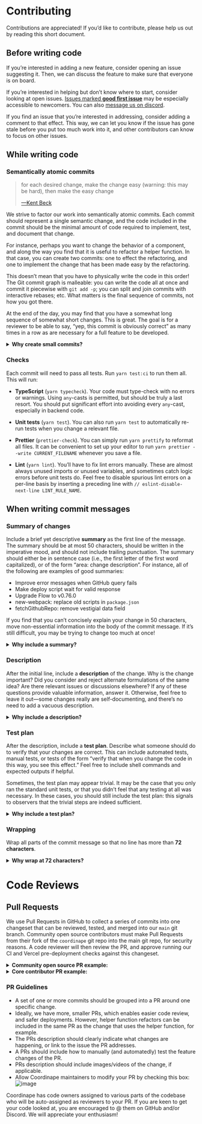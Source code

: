 # Contributing

Contributions are appreciated! If you’d like to contribute, please help
us out by reading this short document.

## Before writing code

If you’re interested in adding a new feature, consider opening an issue
suggesting it. Then, we can discuss the feature to make sure that
everyone is on board.

If you’re interested in helping but don’t know where to start, consider
looking at open issues. [Issues marked **good first issue**][gfi]
may be especially accessible to newcomers. You can also [message us on
discord][invite].

[gfi]: https://github.com/coordinape/coordinape/issues?q=is%3Aissue+label%3A%22good+first+issue%22+is%3Aopen
[invite]: https://discord.gg/BgM8qdbrXK

If you find an issue that you’re interested in addressing, consider
adding a comment to that effect. This way, we can let you know if the
issue has gone stale before you put too much work into it, and other
contributors can know to focus on other issues.

## While writing code

### Semantically atomic commits

> for each desired change, make the change easy (warning: this may be
> hard), then make the easy change
>
> [—Kent Beck][kbeck-tweet]

[kbeck-tweet]: https://twitter.com/KentBeck/status/250733358307500032

We strive to factor our work into semantically atomic commits. Each commit
should represent a single semantic change, and the code included in the
commit should be the minimal amount of code required to implement, test,
and document that change.

For instance, perhaps you want to change the behavior of a component,
and along the way you find that it is useful to refactor a helper
function. In that case, you can create two commits: one to effect the
refactoring, and one to implement the change that has been made easy by
the refactoring.

This doesn’t mean that you have to physically write the code in this
order! The Git commit graph is malleable: you can write the code all at
once and commit it piecewise with `git add -p`; you can split and join
commits with interactive rebases; etc. What matters is the final
sequence of commits, not how you got there.

At the end of the day, you may find that you have a somewhat long
sequence of somewhat short changes. This is great. The goal is for a
reviewer to be able to say, “yep, this commit is obviously correct” as
many times in a row as are necessary for a full feature to be developed.

<details>
<summary><b>Why create small commits?</b></summary>

Writing small commits can help improve the design of your code. It is
common to realize an elegant way to split apart some functionality out
of a desire to split a commit into smaller, more localized pieces.

It is easier to review a commit that does one thing than a commit that
does many things. Not only will changes to the code be more localized,
but it will be easier for the reviewer to keep the whole context in
their mind.

Investigating and fixing bugs is much easier when commits are small.
There are more commits to look through, but an 8-fold increase in the
number of commits only entails 3 additional steps of bisection, which is
not a big deal. On the other hand, once the offending commit is
identified, the cause is more apparent if the commit is tiny than if it
is large.

</details>

### Checks

Each commit will need to pass all tests. Run `yarn test:ci`
to run them all. This will run:

- **TypeScript** (`yarn typecheck`). Your code must type-check with no errors or
  warnings. Using `any`-casts is permitted, but should be truly a last
  resort. You should put significant effort into avoiding every
  `any`-cast, especially in backend code.

- **Unit tests** (`yarn test`). You can also run `yarn test`
  to automatically re-run tests when you change a relevant file.

- **Prettier** (`prettier-check`). You can simply run `yarn prettify` to
  reformat all files. It can be convenient to set up your editor to
  run `yarn prettier --write CURRENT_FILENAME` whenever you save a
  file.

- **Lint** (`yarn lint`). You’ll have to fix lint errors manually.
  These are almost always unused imports or unused variables, and
  sometimes catch logic errors before unit tests do. Feel free to
  disable spurious lint errors on a per-line basis by inserting a
  preceding line with `// eslint-disable-next-line LINT_RULE_NAME`.

## When writing commit messages

### Summary of changes

Include a brief yet descriptive **summary** as the first line of the
message. The summary should be at most 50 characters, should be written
in the imperative mood, and should not include trailing punctuation. The
summary should either be in sentence case (i.e., the first letter of the
first word capitalized), or of the form “area: change description”. For
instance, all of the following are examples of good summaries:

- Improve error messages when GitHub query fails
- Make deploy script wait for valid response
- Upgrade Flow to v0.76.0
- new-webpack: replace old scripts in `package.json`
- fetchGithubRepo: remove vestigial data field

If you find that you can’t concisely explain your change in 50
characters, move non-essential information into the body of the commit
message. If it’s still difficult, you may be trying to change too much
at once!

<details>
<summary><b>Why include a summary?</b></summary>

The 50-character summary is critical because this is what Git
expects. Git often assumes that the first line of a commit contains a
concise description, and so workflows like interactive rebases surface
this information. The particular style of the summary is chosen to be
consistent with those commits emitted by Git itself: commands like
`git-revert` and `git-merge` are of this form, so it’s a good standard
to pick.

</details>

### Description

After the initial line, include a **description** of the change. Why is
the change important? Did you consider and reject alternate formulations
of the same idea? Are there relevant issues or discussions elsewhere? If
any of these questions provide valuable information, answer it.
Otherwise, feel free to leave it out—some changes really are
self-documenting, and there’s no need to add a vacuous description.

<details>
<summary><b>Why include a description?</b></summary>

A commit describes a _change_ from one state of the codebase to the
next. If your patch is good, the final state of the code will be clear
to anyone reading it. But this isn’t always sufficient to explain why
the change was necessary. Documenting the motivation, alternate
formulations, etc. is helpful both in the present (for reviewers) and in
the future (for people using `git-blame` to try to understand how a
piece of code came to be).

</details>

### Test plan

After the description, include a **test plan**. Describe what someone
should do to verify that your changes are correct. This can include
automated tests, manual tests, or tests of the form “verify that when
you change the code in this way, you see this effect.” Feel free to
include shell commands and expected outputs if helpful.

Sometimes, the test plan may appear trivial. It may be the case that you
only ran the standard unit tests, or that you didn’t feel that any
testing at all was necessary. In these cases, you should still include
the test plan: this signals to observers that the trivial steps are
indeed sufficient.

<details>
<summary><b>Why include a test plan?</b></summary>

The value of a test plan is many-fold. Simply writing the test plan can
force you to consider cases that you hadn’t before, in turn helping you
discover bugs or think of alternate implementations. Even if the test
plan is as simple as “standard unit tests suffice”, this indicates to
observers that no additional testing is required. The test plan is
useful for reviewers, and for anyone bisecting through the history or
trying to learn more about the development or intention of a commit.

</details>

### Wrapping

Wrap all parts of the commit message so that no line has more than **72
characters**.

<details>
<summary><b>Why wrap at 72 characters?</b></summary>

This leaves room for four spaces of padding on either side while still
fitting in an 80-character terminal. Programs like `git-log` expect that
this amount of padding exists.

(Yes, people really still use 80-character terminals. When each of your
terminals has bounded width, you can display more of them on a screen!)

</details>

# Code Reviews

## Pull Requests
We use Pull Requests in GitHub to collect a series of commits into one changeset that can be reviewed, tested, and merged into our `main` git branch.
Community open source contributors must make Pull Requests from their fork of the `coordinape` git repo into the main git repo, for security reasons. A code reviewer will then review the PR, and approve running our CI and Vercel pre-deployment checks against this changeset.


<details>
<summary><b>Community open source PR example:</b></summary>

In this example, 31 commits are included in a PR from a forked git repo into the primary `coordinape` git repo's `main` branch.

<img width="838" alt="community contributor git branch example image" src="https://user-images.githubusercontent.com/83605543/163241956-8c36386f-34a5-4b65-b1e3-f5091ad0684e.png">

</details>

<details>
<summary><b>Core contributor PR example:</b></summary>

In this example, 34 commits are included in a PR from a git branch into the `main` branch, all within the primary `coordinape` git repo.

<img width="842" alt="core contributor git branch example image" src="https://user-images.githubusercontent.com/83605543/163243280-ea69c8dc-d87c-4fc0-a66e-4220de66ea65.png">

</details>

### PR Guidelines

- A set of one or more commits should be grouped into a PR around one specific change.
- Ideally, we have more, smaller PRs, which enables easier code review, and safer deployments. However, helper function refactors can be included in the same PR as the change that uses the helper function, for example.
- The PRs description should clearly indicate what changes are happening, or link to the issue the PR addresses.
- A PRs should include how to manually (and automatedly) test the feature changes of the PR.
- PRs description should include images/videos of the change, if applicable.
- Allow Coordinape maintainers to modify your PR by checking this box:
![image](https://user-images.githubusercontent.com/17910833/176240518-d6ff734f-e10f-49ea-b68f-82e7635837cc.png)


Coordinape has code owners assigned to various parts of the codebase who
will be auto-assigned as reviewers to your PR. If you are keen to get your
code looked at, you are encouraged to @ them on GitHub and/or Discord.
We will appreciate your enthusiasm!
